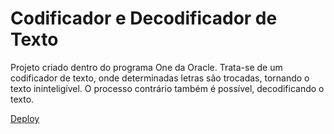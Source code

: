 # Codificador e Decodificador de Texto

Projeto criado dentro do programa One da Oracle.
Trata-se de um codificador de texto, onde determinadas letras são trocadas, tornando o texto ininteligível. O processo contrário também é possível, decodificando o texto.

[Deploy](https://recr.github.io/text-encrypter/)
